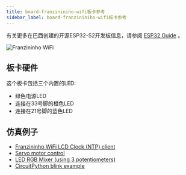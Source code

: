 ```yaml
---
title: board-franzininiho-wifi板卡参考
sidebar_label: board-franzininiho-wifi板卡参考
---
```


有关更多在巴西创建的开源ESP32-S2开发板信息，请参阅 [ESP32 Guide](../guides/esp32) 。

![Franzininho WiFi](https://raw.githubusercontent.com/wokwi/wokwi-boards/main/boards/franzininho-wifi/board.svg)

## 板卡硬件

这个板卡包括三个内置的LED:

- 绿色电源LED
- 连接在33号脚的橙色LED
- 连接在21号脚的蓝色LED

## 仿真例子

- [Franzininho WiFi LCD Clock (NTP) client](https://wokwi.com/projects/323796775459619410)
- [Servo motor control](https://wokwi.com/projects/327061759288410708)
- [LED RGB Mixer (using 3 potentiometers)](https://wokwi.com/projects/324682033130373716)
- [CircuitPython blink example](https://wokwi.com/projects/313606939786347074)
